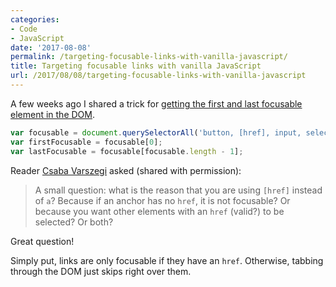 ```yaml
---
categories:
- Code
- JavaScript
date: '2017-08-08'
permalink: /targeting-focusable-links-with-vanilla-javascript/
title: Targeting focusable links with vanilla JavaScript
url: /2017/08/08/targeting-focusable-links-with-vanilla-javascript
---
```


A few weeks ago I shared a trick for [getting the first and last focusable element in the DOM](/how-to-get-the-first-and-last-focusable-elements-in-the-dom/).

```javascript
var focusable = document.querySelectorAll('button, [href], input, select, textarea, [tabindex]:not([tabindex="-1"])');
var firstFocusable = focusable[0];
var lastFocusable = focusable[focusable.length - 1];
```

Reader [Csaba Varszegi](http://littlebigthings.be/) asked (shared with permission):

> A small question: what is the reason that you are using `[href]` instead of `a`? Because if an anchor has no `href`, it is not focusable? Or because you want other elements with an `href` (valid?) to be selected? Or both?

Great question!

Simply put, links are only focusable if they have an `href`. Otherwise, tabbing through the DOM just skips right over them.